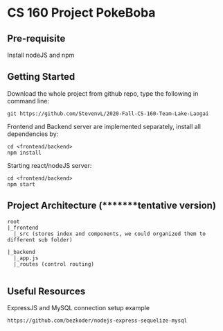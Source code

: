 # CS 160 Project PokeBoba

## Pre-requisite
Install nodeJS and npm

## Getting Started
Download the whole project from github repo, type the following in command line:
```
git https://github.com/StevenvL/2020-Fall-CS-160-Team-Lake-Laogai
```

Frontend and Backend server are implemented separately, install all dependencies by:
```
cd <frontend/backend>
npm install
```
Starting react/nodeJS server:
```
cd <frontend/backend>
npm start
```

## Project Architecture (*******tentative version)
```
root
|_frontend
  |_src (stores index and components, we could organized them to different sub folder)
  
|_backend
  |_app.js
  |_routes (control routing)
  
```

## Useful Resources
ExpressJS and MySQL connection setup example
```
https://github.com/bezkoder/nodejs-express-sequelize-mysql
```


 
